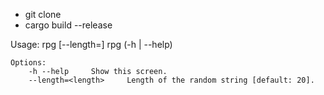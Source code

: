 * git clone
* cargo build --release

Usage:
      rpg [--length=<length>]
      rpg (-h | --help)

    Options:
        -h --help     Show this screen.
        --length=<length>     Length of the random string [default: 20].
